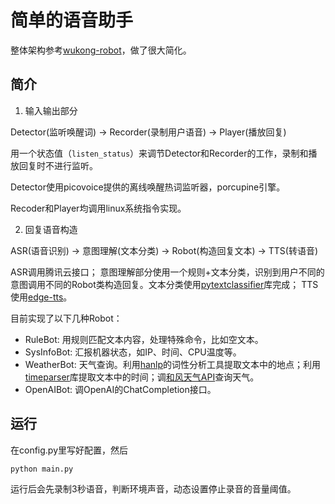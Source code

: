 # 简单的语音助手

整体架构参考[wukong-robot](https://github.com/wzpan/wukong-robot)，做了很大简化。

## 简介 

1. 输入输出部分

Detector(监听唤醒词) -> Recorder(录制用户语音) -> Player(播放回复)

用一个状态值（`listen_status`）来调节Detector和Recorder的工作，录制和播放回复时不进行监听。

Detector使用picovoice提供的离线唤醒热词监听器，porcupine引擎。

Recoder和Player均调用linux系统指令实现。

2. 回复语音构造

ASR(语音识别) -> 意图理解(文本分类) -> Robot(构造回复文本) -> TTS(转语音)

ASR调用腾讯云接口；
意图理解部分使用一个规则+文本分类，识别到用户不同的意图调用不同的Robot类构造回复。文本分类使用[pytextclassifier](https://github.com/shibing624/pytextclassifier)库完成；
TTS使用[edge-tts](https://github.com/rany2/edge-tts)。

目前实现了以下几种Robot：

- RuleBot: 用规则匹配文本内容，处理特殊命令，比如空文本。
- SysInfoBot: 汇报机器状态，如IP、时间、CPU温度等。
- WeatherBot: 天气查询。利用[hanlp](https://github.com/hankcs/HanLP)的词性分析工具提取文本中的地点；利用[timeparser](https://github.com/yujunhuics/timeparser)库提取文本中的时间；调[和风天气API](https://dev.qweather.com/docs/start/)查询天气。
- OpenAIBot: 调OpenAI的ChatCompletion接口。

## 运行

在config.py里写好配置，然后

```sh
python main.py
```

运行后会先录制3秒语音，判断环境声音，动态设置停止录音的音量阈值。